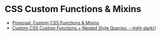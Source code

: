 # CSS Custom Functions & Mixins

- [Proposal: Custom CSS Functions & Mixins](https://github.com/w3c/csswg-drafts/labels/css-mixins)
- [Custom CSS Custom Functions + Nested Style Queries: --light-dark()](https://codepen.io/bramus/pen/xbxGOdw)
